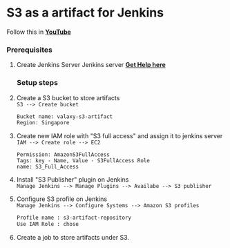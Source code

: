 
#  S3 as a artifact for Jenkins

Follow this in  **[YouTube](https://youtu.be/GQZYpIRxi-g)**

### Prerequisites
1. Create Jenkins Server
  Jenkins server **[Get Help here](https://www.youtube.com/watch?v=M32O4Yv0ANc)**

   ### Setup steps 
1. Create a S3 bucket to store artifacts  
    `S3 --> Create bucket `
      ```sh 
   Bucket name: valaxy-s3-artifact 
   Region: Singapore
   ```
1. Create new IAM role with "S3 full access" and assign it to jenkins server  
   `IAM --> Create role --> EC2` 
   ```ssh 
   Permission: AmazonS3FullAccess 
   Tags: key - Name, Value - S3FullAccess Role 
   name: S3_Full_Access
   ```
   
1. Install "S3 Publisher" plugin on Jenkins  
  `Manage Jenkins --> Manage Plugins --> Availabe --> S3 publisher`

1. Configure S3 profile on Jenkins  
  `Manage Jenkins --> Configure Systems --> Amazon S3 profiles` 
   ```sh
   Profile name : s3-artifact-repository 
   Use IAM Role : chose
   ```

1. Create a job to store artifacts under S3.
